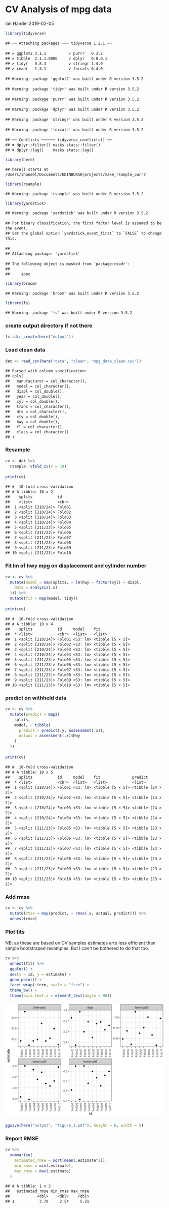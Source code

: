 CV Analysis of mpg data
================
Ian Handel
2019-02-05

``` r
library(tidyverse)
```

    ## ── Attaching packages ─── tidyverse 1.2.1 ──

    ## ✔ ggplot2 3.1.1          ✔ purrr   0.3.2     
    ## ✔ tibble  2.1.1.9000     ✔ dplyr   0.8.0.1   
    ## ✔ tidyr   0.8.3          ✔ stringr 1.4.0     
    ## ✔ readr   1.3.1          ✔ forcats 0.4.0

    ## Warning: package 'ggplot2' was built under R version 3.5.2

    ## Warning: package 'tidyr' was built under R version 3.5.2

    ## Warning: package 'purrr' was built under R version 3.5.2

    ## Warning: package 'dplyr' was built under R version 3.5.2

    ## Warning: package 'stringr' was built under R version 3.5.2

    ## Warning: package 'forcats' was built under R version 3.5.2

    ## ── Conflicts ────── tidyverse_conflicts() ──
    ## ✖ dplyr::filter() masks stats::filter()
    ## ✖ dplyr::lag()    masks stats::lag()

``` r
library(here)
```

    ## here() starts at /Users/ihandel/Documents/EDINBURGH/projects/make_rsample_purrr

``` r
library(rsample)
```

    ## Warning: package 'rsample' was built under R version 3.5.2

``` r
library(yardstick)
```

    ## Warning: package 'yardstick' was built under R version 3.5.2

    ## For binary classification, the first factor level is assumed to be the event.
    ## Set the global option `yardstick.event_first` to `FALSE` to change this.

    ## 
    ## Attaching package: 'yardstick'

    ## The following object is masked from 'package:readr':
    ## 
    ##     spec

``` r
library(broom)
```

    ## Warning: package 'broom' was built under R version 3.5.2

``` r
library(fs)
```

    ## Warning: package 'fs' was built under R version 3.5.2

### create output directory if not there

``` r
fs::dir_create(here("output"))
```

### Load clean data

``` r
dat <- read_csv(here("data", "clean", "mpg_data_clean.csv"))
```

    ## Parsed with column specification:
    ## cols(
    ##   manufacturer = col_character(),
    ##   model = col_character(),
    ##   displ = col_double(),
    ##   year = col_double(),
    ##   cyl = col_double(),
    ##   trans = col_character(),
    ##   drv = col_character(),
    ##   cty = col_double(),
    ##   hwy = col_double(),
    ##   fl = col_character(),
    ##   class = col_character()
    ## )

### Resample

``` r
cv <- dat %>%
  rsample::vfold_cv(v = 10)

print(cv)
```

    ## #  10-fold cross-validation 
    ## # A tibble: 10 x 2
    ##    splits           id    
    ##    <list>           <chr> 
    ##  1 <split [210/24]> Fold01
    ##  2 <split [210/24]> Fold02
    ##  3 <split [210/24]> Fold03
    ##  4 <split [210/24]> Fold04
    ##  5 <split [211/23]> Fold05
    ##  6 <split [211/23]> Fold06
    ##  7 <split [211/23]> Fold07
    ##  8 <split [211/23]> Fold08
    ##  9 <split [211/23]> Fold09
    ## 10 <split [211/23]> Fold10

### Fit lm of hwy mpg on displacement and cylinder number

``` r
cv <- cv %>%
  mutate(model = map(splits, ~ lm(hwy ~ factor(cyl) + displ,
    data = analysis(.x)
  ))) %>%
  mutate(fit = map(model, tidy))

print(cv)
```

    ## #  10-fold cross-validation 
    ## # A tibble: 10 x 4
    ##    splits           id     model    fit             
    ##  * <list>           <chr>  <list>   <list>          
    ##  1 <split [210/24]> Fold01 <S3: lm> <tibble [5 × 5]>
    ##  2 <split [210/24]> Fold02 <S3: lm> <tibble [5 × 5]>
    ##  3 <split [210/24]> Fold03 <S3: lm> <tibble [5 × 5]>
    ##  4 <split [210/24]> Fold04 <S3: lm> <tibble [5 × 5]>
    ##  5 <split [211/23]> Fold05 <S3: lm> <tibble [5 × 5]>
    ##  6 <split [211/23]> Fold06 <S3: lm> <tibble [5 × 5]>
    ##  7 <split [211/23]> Fold07 <S3: lm> <tibble [5 × 5]>
    ##  8 <split [211/23]> Fold08 <S3: lm> <tibble [5 × 5]>
    ##  9 <split [211/23]> Fold09 <S3: lm> <tibble [5 × 5]>
    ## 10 <split [211/23]> Fold10 <S3: lm> <tibble [5 × 5]>

### predict on withheld data

``` r
cv <- cv %>%
  mutate(predict = map2(
    splits,
    model, ~ tibble(
      predict = predict(.y, assessment(.x)),
      actual = assessment(.x)$hwy
    )
  ))

print(cv)
```

    ## #  10-fold cross-validation 
    ## # A tibble: 10 x 5
    ##    splits           id     model    fit              predict          
    ##  * <list>           <chr>  <list>   <list>           <list>           
    ##  1 <split [210/24]> Fold01 <S3: lm> <tibble [5 × 5]> <tibble [24 × 2]>
    ##  2 <split [210/24]> Fold02 <S3: lm> <tibble [5 × 5]> <tibble [24 × 2]>
    ##  3 <split [210/24]> Fold03 <S3: lm> <tibble [5 × 5]> <tibble [24 × 2]>
    ##  4 <split [210/24]> Fold04 <S3: lm> <tibble [5 × 5]> <tibble [24 × 2]>
    ##  5 <split [211/23]> Fold05 <S3: lm> <tibble [5 × 5]> <tibble [23 × 2]>
    ##  6 <split [211/23]> Fold06 <S3: lm> <tibble [5 × 5]> <tibble [23 × 2]>
    ##  7 <split [211/23]> Fold07 <S3: lm> <tibble [5 × 5]> <tibble [23 × 2]>
    ##  8 <split [211/23]> Fold08 <S3: lm> <tibble [5 × 5]> <tibble [23 × 2]>
    ##  9 <split [211/23]> Fold09 <S3: lm> <tibble [5 × 5]> <tibble [23 × 2]>
    ## 10 <split [211/23]> Fold10 <S3: lm> <tibble [5 × 5]> <tibble [23 × 2]>

### Add rmse

``` r
cv <- cv %>%
  mutate(rmse = map(predict, ~ rmse(.x, actual, predict))) %>%
  unnest(rmse)
```

### Plot fits

NB: as these are based on CV samples estimates arte less efficient than simple bootstraped resamples. But I can't be bothered to do that too.

``` r
cv %>%
  unnest(fit) %>%
  ggplot() +
  aes(x = id, y = estimate) +
  geom_point() +
  facet_wrap(~term, scale = "free") +
  theme_bw() +
  theme(axis.text.x = element_text(angle = 90))
```

![](02_analyse_files/figure-markdown_github/unnamed-chunk-8-1.png)

``` r
ggsave(here("output", "figure_1.pdf"), height = 6, width = 5)
```

### Report RMSE

``` r
cv %>%
  summarise(
    estimated_rmse = sqrt(mean(.estimate^2)),
    min_rmse = min(.estimate),
    max_rmse = max(.estimate)
  )
```

    ## # A tibble: 1 x 3
    ##   estimated_rmse min_rmse max_rmse
    ##            <dbl>    <dbl>    <dbl>
    ## 1           3.79     2.54     5.31
